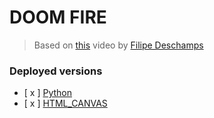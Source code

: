 # DOOM FIRE
>Based on [this](https://www.youtube.com/watch?v=HCjDjsHPOco&t=231s) video by [Filipe Deschamps](https://github.com/filipedeschamps)

### Deployed versions
- [ x ] [Python](python/)
- [ x ] [HTML_CANVAS](js/)